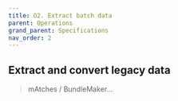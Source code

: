 ```yaml
---
title: O2. Extract batch data
parent: Operations
grand_parent: Specifications
nav_order: 2
---
```

## Extract and convert legacy data

> mAtches / BundleMaker...
